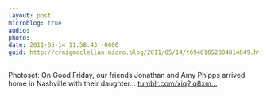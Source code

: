 ```yaml
---
layout: post
microblog: true
audio: 
photo: 
date: 2011-05-14 11:58:43 -0600
guid: http://craigmcclellan.micro.blog/2011/05/14/t69461652004814849.html
---
```

Photoset: On Good Friday, our friends Jonathan and Amy Phipps arrived home in Nashville with their daughter... [tumblr.com/xiq2iq8xm...](http://tumblr.com/xiq2iq8xmd)

